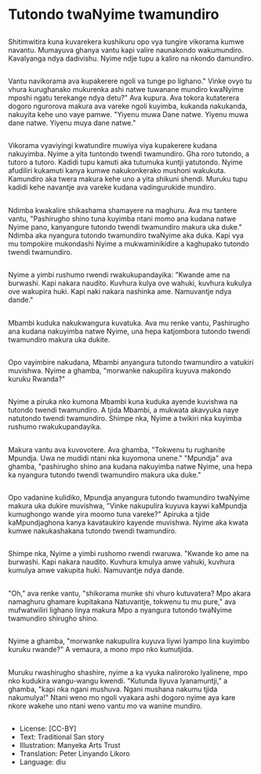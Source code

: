 # Tutondo twaNyime twamundiro

##
Shitimwitira kuna kuvarekera kushikuru opo vya tungire vikorama kumwe navantu. Mumayuva ghanya vantu kapi valire naunakondo wakumundiro. Kavalyanga ndya dadivishu. Nyime ndje tupu a kaliro na nkondo damundiro.

##
Vantu navikorama ava kupakerere ngoli va tunge po lighano." Vinke ovyo tu vhura kurughanako mukurenka ashi natwe tuwanane mundiro kwaNyime mposhi ngatu terekange ndya detu?" Ava kupura. Ava tokora kutaterera dogoro ngurorova makura ava vareke ngoli kuyimba, kukanda nakukanda, nakuyita kehe uno vaye pamwe. "Yiyenu muwa Dane natwe. Yiyenu muwa dane natwe. Yiyenu muya dane natwe."

##
Vikorama vyaviyingi kwatundire muwiya viya kupakerere kudana nakuyimba. Nyime a yita tuntondo twendi twamundiro. Gha roro tutondo, a tutoro a tutoro. Kadidi tupu kamuti aka tutumuka kuntji yatutondo. Nyime afudiliri kukamuti kanya kumwe nakukonkerako mushoni wakukuta. Kamundiro aka twera makura kehe uno a yita shikuni shendi. Muruku tupu kadidi kehe navantje ava vareke kudana vadingurukide mundiro.

##
Ndimba kwakalire shikashama shamayere na maghuru. Ava mu tantere vantu, "Pashirugho shino tuna kuyimba ntani momo ana kudana natwe Nyime pano, kanyangure tutondo twendi twamundiro makura uka duke." Ndimba aka nyangura tutondo twamundiro twaNyime aka duka. Kapi vya mu tompokire mukondashi Nyime a mukwaminikidire a kaghupako tutondo twendi twamundiro.

##
Nyime a yimbi rushumo rwendi rwakukupandayika: "Kwande ame na burwashi. Kapi nakara naudito. Kuvhura kulya ove wahuki, kuvhura kukulya ove wakupira huki. Kapi naki nakara nashinka ame. Namuvantje ndya dande."

##
Mbambi kuduka nakukwangura kuvatuka. Ava mu renke vantu, Pashirugho ana kudana nakuyimba natwe Nyime, una hepa katjombora tutondo twendi twamundiro makura uka dukite.

##
Opo vayimbire nakudana, Mbambi anyangura tutondo twamundiro a vatukiri muvishwa. Nyime a ghamba, "morwanke nakupilira kuyuva makondo kuruku Rwanda?"

##
Nyime a piruka nko kumona Mbambi kuna kuduka ayende kuvishwa na tutondo twendi twamundiro. A tjida Mbambi, a mukwata akavyuka naye natutondo twendi twamundiro. Shimpe nka, Nyime a twikiri nka kuyimba rushumo rwakukupandayika.

##
Makura vantu ava kuvovotere. Ava ghamba, "Tokwenu tu rughanite Mpundja. Uwa ne mudidi ntani nka kuyomona unene." "Mpundja" ava ghamba, "pashirugho shino ana kudana nakuyimba natwe Nyime, una hepa ka nyangura tutondo twendi twamundiro makura uka duke."

##
Opo vadanine kulidiko, Mpundja anyangura tutondo twamundiro twaNyime makura uka dukire muvishwa, "Vinke nakupulira kuyuva kaywi kaMpundja kumughongo wande yira moomo tuna vareke?" Apiruka a tjide kaMpundjaghona kanya kavataukiro kayende muvishwa. Nyime aka kwata kumwe nakukashakana tutondo twendi twamundiro.

##
Shimpe nka, Nyime a yimbi rushomo rwendi rwaruwa. "Kwande ko ame na burwashi. Kapi nakara naudito. Kuvhura kmulya anwe vahuki, kuvhura kumulya anwe vakupita huki. Namuvantje ndya dande.

##
"Oh," ava renke vantu, "shikorama munke shi vhuro kutuvatera? Mpo akara namaghuru ghamare kupitakana Natuvantje, tokwenu tu mu pure," ava mufwatwiliri lighano linya makura Mpo a nyangura tutondo twaNyime twamundiro shirugho shino.

##
Nyime a ghamba, "morwanke nakupulira kuyuva liywi lyampo lina kuyimbo kuruku rwande?" A vemaura, a mono mpo nko kumutjida.

##
Muruku rwashirugho shashire, nyime a ka vyuka naliroroko lyalinene, mpo nko kudukira wangu-wangu kwendi. "Kutunda liyuva lyanamuntji," a ghamba, "kapi nka ngani mushuva. Ngani mushana nakumu tjida nakumulya!" Ntani weno mo ngoli vyakara ashi dogoro nyime aya kare nkore wakehe uno ntani weno vantu mo va wanine mundiro.

##
* License: [CC-BY]
* Text: Traditional San story
* Illustration: Manyeka Arts Trust
* Translation: Peter Linyando Likoro
* Language: diu
